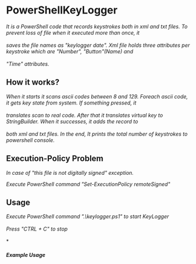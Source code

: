 # PowerShellKeyLogger
*It is a PowerShell code that records keystrokes both in xml and txt files. To prevent loss of file when it executed more than once, it<br /> <br />saves the file names as "keylogger date". Xml file holds three attributes per keystroke which are "Number", "Button"(Name) and <br /> <br />"Time" attributes.*

## How it works?
*When it starts it scans ascii codes between 8 and 129. Foreach ascii code, it gets key state from system. If something pressed, it <br /> <br /> translates scan to real code. After that it translates virtual key to StringBuilder. When it successes, it adds the record to <br /> <br />both xml  and txt files. In the end, It prints the total number of keystrokes to powershell console.*

## Execution-Policy Problem
*In case of "this file is not digitally signed" exception.*

*Execute PowerShell command "Set-ExecutionPolicy remoteSigned"*

## Usage
*Execute PowerShell command ".\keylogger.ps1" to start KeyLogger <br /> <br />*
*Press "CTRL + C" to stop*  <br /> <br />*
##### Example Usage


